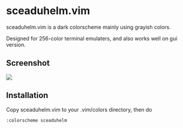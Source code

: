 # sceaduhelm.vim

sceaduhelm.vim is a dark colorscheme mainly using grayish colors.

Designed for 256-color terminal emulaters, and also works well on gui version.

## Screenshot

![](http://to-mega-therion.net/assets/media/sceaduhelm_vim_php.png)

## Installation

Copy sceaduhelm.vim to your .vim/colors directory, then do

    :colorscheme sceaduhelm
